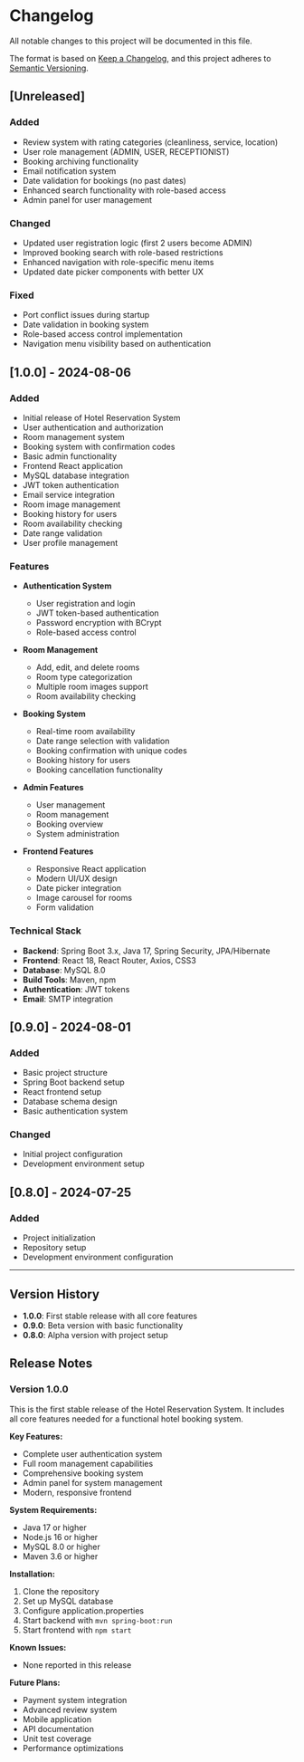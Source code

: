 # Changelog

All notable changes to this project will be documented in this file.

The format is based on [Keep a Changelog](https://keepachangelog.com/en/1.0.0/),
and this project adheres to [Semantic Versioning](https://semver.org/spec/v2.0.0.html).

## [Unreleased]

### Added
- Review system with rating categories (cleanliness, service, location)
- User role management (ADMIN, USER, RECEPTIONIST)
- Booking archiving functionality
- Email notification system
- Date validation for bookings (no past dates)
- Enhanced search functionality with role-based access
- Admin panel for user management

### Changed
- Updated user registration logic (first 2 users become ADMIN)
- Improved booking search with role-based restrictions
- Enhanced navigation with role-specific menu items
- Updated date picker components with better UX

### Fixed
- Port conflict issues during startup
- Date validation in booking system
- Role-based access control implementation
- Navigation menu visibility based on authentication

## [1.0.0] - 2024-08-06

### Added
- Initial release of Hotel Reservation System
- User authentication and authorization
- Room management system
- Booking system with confirmation codes
- Basic admin functionality
- Frontend React application
- MySQL database integration
- JWT token authentication
- Email service integration
- Room image management
- Booking history for users
- Room availability checking
- Date range validation
- User profile management

### Features
- **Authentication System**
  - User registration and login
  - JWT token-based authentication
  - Password encryption with BCrypt
  - Role-based access control

- **Room Management**
  - Add, edit, and delete rooms
  - Room type categorization
  - Multiple room images support
  - Room availability checking

- **Booking System**
  - Real-time room availability
  - Date range selection with validation
  - Booking confirmation with unique codes
  - Booking history for users
  - Booking cancellation functionality

- **Admin Features**
  - User management
  - Room management
  - Booking overview
  - System administration

- **Frontend Features**
  - Responsive React application
  - Modern UI/UX design
  - Date picker integration
  - Image carousel for rooms
  - Form validation

### Technical Stack
- **Backend**: Spring Boot 3.x, Java 17, Spring Security, JPA/Hibernate
- **Frontend**: React 18, React Router, Axios, CSS3
- **Database**: MySQL 8.0
- **Build Tools**: Maven, npm
- **Authentication**: JWT tokens
- **Email**: SMTP integration

## [0.9.0] - 2024-08-01

### Added
- Basic project structure
- Spring Boot backend setup
- React frontend setup
- Database schema design
- Basic authentication system

### Changed
- Initial project configuration
- Development environment setup

## [0.8.0] - 2024-07-25

### Added
- Project initialization
- Repository setup
- Development environment configuration

---

## Version History

- **1.0.0**: First stable release with all core features
- **0.9.0**: Beta version with basic functionality
- **0.8.0**: Alpha version with project setup

## Release Notes

### Version 1.0.0
This is the first stable release of the Hotel Reservation System. It includes all core features needed for a functional hotel booking system.

**Key Features:**
- Complete user authentication system
- Full room management capabilities
- Comprehensive booking system
- Admin panel for system management
- Modern, responsive frontend

**System Requirements:**
- Java 17 or higher
- Node.js 16 or higher
- MySQL 8.0 or higher
- Maven 3.6 or higher

**Installation:**
1. Clone the repository
2. Set up MySQL database
3. Configure application.properties
4. Start backend with `mvn spring-boot:run`
5. Start frontend with `npm start`

**Known Issues:**
- None reported in this release

**Future Plans:**
- Payment system integration
- Advanced review system
- Mobile application
- API documentation
- Unit test coverage
- Performance optimizations 